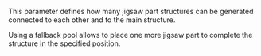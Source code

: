 This parameter defines how many jigsaw part structures can be generated connected to each other and to the main structure.

Using a fallback pool allows to place one more jigsaw part to complete the structure in the specified position.